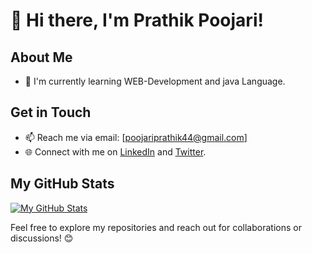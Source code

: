 # 👋 Hi there, I'm Prathik Poojari! 

## About Me

- 🌱 I'm currently learning WEB-Development and java Language.
  

## Get in Touch
- 📫 Reach me via email: [poojariprathik44@gmail.com]
- 🌐 Connect with me on [LinkedIn](www.linkedin.com/in/poojariprathik44) and [Twitter](https://twitter.com/prathik_44).

## My GitHub Stats
[![My GitHub Stats](https://github-readme-stats.vercel.app/api?username=prathikpoojari&show_icons=true&theme=radical)](https://github.com/prathikpoojari)

Feel free to explore my repositories and reach out for collaborations or discussions! 😊
